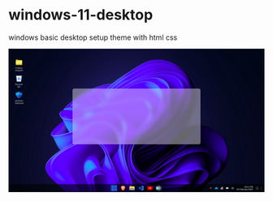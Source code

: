 # windows-11-desktop
windows basic desktop setup theme with html css

<img src="https://github.com/Sanket-Gawande/windows-11-desktop/blob/main/w-11.png" />
